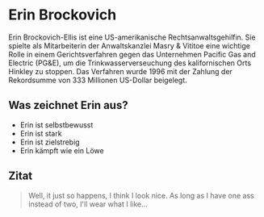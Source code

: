 # Erin Brockovich
Erin Brockovich-Ellis ist eine US-amerikanische Rechtsanwaltsgehilfin. Sie spielte als Mitarbeiterin der Anwaltskanzlei Masry & Vititoe eine wichtige Rolle in einem Gerichtsverfahren gegen das Unternehmen Pacific Gas and Electric (PG&E), um die Trinkwasserverseuchung des kalifornischen Orts Hinkley zu stoppen. Das Verfahren wurde 1996 mit der Zahlung der Rekordsumme von 333 Millionen US-Dollar beigelegt.
## Was zeichnet Erin aus?
* Erin ist selbstbewusst
* Erin ist stark
* Erin ist zielstrebig
* Erin kämpft wie ein Löwe
## Zitat
> Well, it just so happens, I think I look nice.
> As long as I have one ass instead of two, I'll wear what I like...
